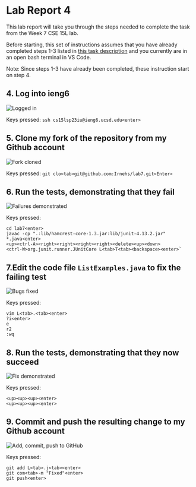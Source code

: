 # Lab Report 4 #
This lab report will take you through the steps needed to complete the task from the Week 7 CSE 15L lab.

Before starting, this set of instructions assumes that you have already completed steps 1-3 listed in [this task description](https://ucsd-cse15l-s23.github.io/week/week7/#timing-tasks) and you currently are in an open bash terminal in VS Code.

Note: Since steps 1-3 have already been completed, these instruction start on step 4.

## 4. Log into ieng6 ##
![Logged in](https://github.com/Irnehs/cse15l-lab-report/assets/24259613/03b8bd33-06ae-4fe1-a2d9-b83779b6bbf4)

Keys pressed:
`ssh cs15lsp23iu@ieng6.ucsd.edu<enter>`

## 5. Clone my fork of the repository from my Github account ##
![Fork cloned](https://github.com/Irnehs/cse15l-lab-report/assets/24259613/cd7c4a92-83bd-45ef-8866-08772048fc94)

Keys pressed:
`git clo<tab>git@github.com:Irnehs/lab7.git<Enter>`

## 6. Run the tests, demonstrating that they fail ##
![Failures demonstrated](https://github.com/Irnehs/cse15l-lab-report/assets/24259613/25149514-7309-480e-bbdb-92eaf3c99090)

Keys pressed:
```
cd lab7<enter>
javac -cp ".:lib/hamcrest-core-1.3.jar:lib/junit-4.13.2.jar" *.java<enter>
<up><ctrl-A><right><right><right><right><delete><up><down>
<ctrl-W>org.junit.runner.JUnitCore L<tab>T<tab><backspace><enter>`
```

## 7.Edit the code file `ListExamples.java` to fix the failing test ##
![Bugs fixed](https://github.com/Irnehs/cse15l-lab-report/assets/24259613/ba822614-b07c-42d9-9a80-d9e2baa54181)

Keys pressed:
```
vim L<tab>.<tab><enter>
?i<enter>
e
r2
:wq
```

## 8. Run the tests, demonstrating that they now succeed ##
![Fix demonstrated](https://github.com/Irnehs/cse15l-lab-report/assets/24259613/f8214bdd-b79d-4377-877f-0baa5113adff)

Keys pressed:
```
<up><up><up><enter>
<up><up><up><enter>
```
## 9. Commit and push the resulting change to my Github account ##
![Add, commit, push to GitHub](https://github.com/Irnehs/cse15l-lab-report/assets/24259613/cf2f8b2f-9a83-4b60-99fb-b755bb09f015)

Keys pressed:
```
git add L<tab>.j<tab><enter>
git com<tab>-m "Fixed"<enter>
git push<enter>
```

